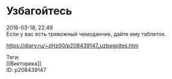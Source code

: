 Узбагойтесь
============

   
 2016-03-18, 22:49   
  Если у вас есть тревожный чемоданчик, дайте ему таблеток.   
    
 <https://diary.ru/~zHz00/p208439147_uzbagojtes.htm>   
   
 Теги:   
 [[Викторика]]   
 ID: p208439147